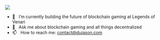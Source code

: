 ![](https://i.imgur.com/9cTyOyn.png)
- :telescope: &nbsp; I’m currently building the future of blockchain gaming at Legends of Venari
- 💬 &nbsp; Ask me about blockchain gaming and all things decentralized
- 📫 &nbsp; How to reach me: contact@dujason.com
